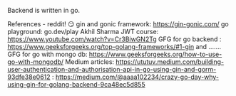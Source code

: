 Backend is written in go.

References -
reddit! 😏
gin and gonic framework: https://gin-gonic.com/
go playground: go.dev/play
Akhil Sharma JWT course: https://www.youtube.com/watch?v=Cr3BiwGN2Tg
GFG for go backend : https://www.geeksforgeeks.org/top-golang-frameworks/#1-gin and .......
GFG for go with mongo db: https://www.geeksforgeeks.org/how-to-use-go-with-mongodb/
Medium articles: https://ututuv.medium.com/building-user-authentication-and-authorisation-api-in-go-using-gin-and-gorm-93dfe38e0612
               : https://medium.com/@aaaa102234/crazy-go-day-why-using-gin-for-golang-backend-9ca48ec5d855 
